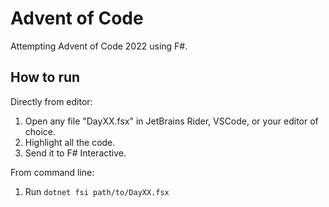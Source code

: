 # Advent of Code

Attempting Advent of Code 2022 using F#. 

## How to run

Directly from editor: 

1. Open any file "DayXX.fsx" in JetBrains Rider, VSCode, or your editor of choice. 
2. Highlight all the code. 
3. Send it to F# Interactive. 

From command line: 

1. Run `dotnet fsi path/to/DayXX.fsx`